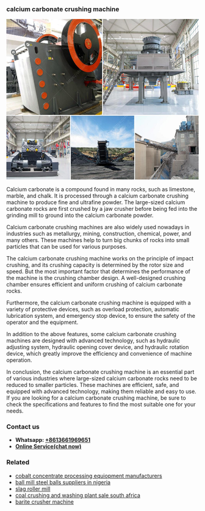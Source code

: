<h3>calcium carbonate crushing machine</h3><img src='1706767880.jpg' alt=''><p>Calcium carbonate is a compound found in many rocks, such as limestone, marble, and chalk. It is processed through a calcium carbonate crushing machine to produce fine and ultrafine powder. The large-sized calcium carbonate rocks are first crushed by a jaw crusher before being fed into the grinding mill to ground into the calcium carbonate powder.</p><p>Calcium carbonate crushing machines are also widely used nowadays in industries such as metallurgy, mining, construction, chemical, power, and many others. These machines help to turn big chunks of rocks into small particles that can be used for various purposes.</p><p>The calcium carbonate crushing machine works on the principle of impact crushing, and its crushing capacity is determined by the rotor size and speed. But the most important factor that determines the performance of the machine is the crushing chamber design. A well-designed crushing chamber ensures efficient and uniform crushing of calcium carbonate rocks.</p><p>Furthermore, the calcium carbonate crushing machine is equipped with a variety of protective devices, such as overload protection, automatic lubrication system, and emergency stop device, to ensure the safety of the operator and the equipment.</p><p>In addition to the above features, some calcium carbonate crushing machines are designed with advanced technology, such as hydraulic adjusting system, hydraulic opening cover device, and hydraulic rotation device, which greatly improve the efficiency and convenience of machine operation.</p><p>In conclusion, the calcium carbonate crushing machine is an essential part of various industries where large-sized calcium carbonate rocks need to be reduced to smaller particles. These machines are efficient, safe, and equipped with advanced technology, making them reliable and easy to use. If you are looking for a calcium carbonate crushing machine, be sure to check the specifications and features to find the most suitable one for your needs.</p><h3>Contact us</h3><ul><li><strong>Whatsapp:&nbsp;<a href="https://wa.me/8613661969651">+8613661969651</a></strong></li><li><a href="https://swt.shibang-china.com/?git&amp;zhl&amp;calcium carbonate crushing machine"><strong>Online Service(chat now)</strong></a></li></ul><h3>Related</h3><ul><li><a href='cobalt concentrate processing equiopment manufacturers.md'>cobalt concentrate processing equiopment manufacturers</a></li><li><a href='ball mill steel balls suppliers in nigeria.md'>ball mill steel balls suppliers in nigeria</a></li><li><a href='slag roller mill.md'>slag roller mill</a></li><li><a href='coal crushing and washing plant sale south africa.md'>coal crushing and washing plant sale south africa</a></li><li><a href='barite crusher machine.md'>barite crusher machine</a></li></ul>